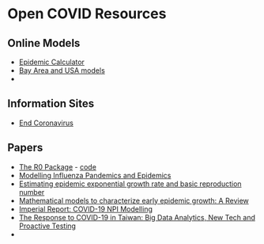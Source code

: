 # Open COVID Resources

## Online Models

- [Epidemic Calculator](https://gabgoh.github.io/COVID/index.html)
- [Bay Area and USA models](https://docs.google.com/spreadsheets/d/1Gl_FbYbwj_wzTuBzUUozxQuEprK_cdrdXNLW3I8FU_s/edit?pli=1#gid=593697740)
-

## Information Sites

- [End Coronavirus](https://www.endcoronavirus.org/)

## Papers

- [The R0 Package](https://bmcmedinformdecismak.biomedcentral.com/articles/10.1186/1472-6947-12-147) - [code](https://cran.r-project.org/web/packages/R0/)
- [Modelling Influenza Pandemics and Epidemics](https://www.ncbi.nlm.nih.gov/pmc/articles/PMC2715422/)
- [Estimating epidemic exponential growth rate and basic reproduction number](https://www.sciencedirect.com/science/article/pii/S2468042719300491)
- [Mathematical models to characterize early epidemic growth: A Review](https://www.ncbi.nlm.nih.gov/pmc/articles/PMC5348083/)
- [Imperial Report: COVID-19 NPI Modelling](https://www.imperial.ac.uk/media/imperial-college/medicine/sph/ide/gida-fellowships/Imperial-College-COVID19-NPI-modelling-16-03-2020.pdf)
- [The Response to COVID-19 in Taiwan: Big Data Analytics, New Tech and Proactive Testing](https://jamanetwork.com/journals/jama/fullarticle/2762689)
-
